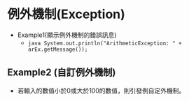 # 例外機制(Exception)

* Example1(顯示例外機制的錯誤訊息)
  * ```java System.out.println("ArithmeticException: " + arEx.getMessage()); ```

## Example2 (自訂例外機制)
- 若輸入的數值小於0或大於100的數值，則引發例自定外機制。